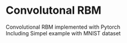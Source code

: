 # Convolutonal RBM
Convolutional RBM implemented with Pytorch</br>
Including Simpel example with MNIST dataset
